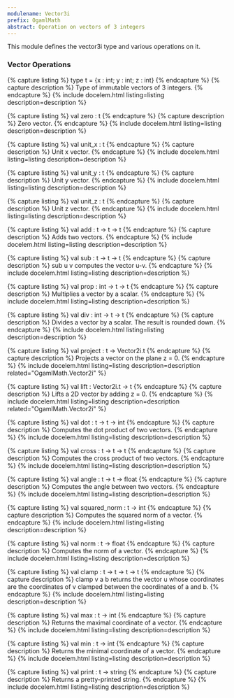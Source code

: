 ```yaml
---
modulename: Vector3i
prefix: OgamlMath
abstract: Operation on vectors of 3 integers 
---
```


This module defines the vector3i type and various operations on it.

### Vector Operations

{% capture listing %}
type t = {x : int; y : int; z : int}
{% endcapture %}
{% capture description %}
Type of immutable vectors of 3 integers.
{% endcapture %}
{% include docelem.html listing=listing description=description %}

{% capture listing %}
val zero : t
{% endcapture %}
{% capture description %}
Zero vector.
{% endcapture %}
{% include docelem.html listing=listing description=description %}

{% capture listing %}
val unit_x : t
{% endcapture %}
{% capture description %}
Unit x vector.
{% endcapture %}
{% include docelem.html listing=listing description=description %}

{% capture listing %}
val unit_y : t
{% endcapture %}
{% capture description %}
Unit y vector.
{% endcapture %}
{% include docelem.html listing=listing description=description %}

{% capture listing %}
val unit_z : t
{% endcapture %}
{% capture description %}
Unit z vector.
{% endcapture %}
{% include docelem.html listing=listing description=description %}

{% capture listing %}
val add : t -> t -> t
{% endcapture %}
{% capture description %}
Adds two vectors.
{% endcapture %}
{% include docelem.html listing=listing description=description %}

{% capture listing %}
val sub : t -> t -> t
{% endcapture %}
{% capture description %}
sub u v computes the vector u-v.
{% endcapture %}
{% include docelem.html listing=listing description=description %}

{% capture listing %}
val prop : int -> t -> t
{% endcapture %}
{% capture description %}
Multiplies a vector by a scalar.
{% endcapture %}
{% include docelem.html listing=listing description=description %}

{% capture listing %}
val div : int -> t -> t
{% endcapture %}
{% capture description %}
Divides a vector by a scalar. The result is rounded down.
{% endcapture %}
{% include docelem.html listing=listing description=description %}

{% capture listing %}
val project : t -> Vector2i.t
{% endcapture %}
{% capture description %}
Projects a vector on the plane z = 0.
{% endcapture %}
{% include docelem.html listing=listing description=description related="OgamlMath.Vector2i" %}

{% capture listing %}
val lift : Vector2i.t -> t
{% endcapture %}
{% capture description %}
Lifts a 2D vector by adding z = 0.
{% endcapture %}
{% include docelem.html listing=listing description=description related="OgamlMath.Vector2i" %}

{% capture listing %}
val dot : t -> t -> int
{% endcapture %}
{% capture description %}
Computes the dot product of two vectors.
{% endcapture %}
{% include docelem.html listing=listing description=description %}

{% capture listing %}
val cross : t -> t -> t
{% endcapture %}
{% capture description %}
Computes the cross product of two vectors.
{% endcapture %}
{% include docelem.html listing=listing description=description %}

{% capture listing %}
val angle : t -> t -> float
{% endcapture %}
{% capture description %}
Computes the angle between two vectors.
{% endcapture %}
{% include docelem.html listing=listing description=description %}

{% capture listing %}
val squared_norm : t -> int
{% endcapture %}
{% capture description %}
Computes the squared norm of a vector.
{% endcapture %}
{% include docelem.html listing=listing description=description %}

{% capture listing %}
val norm : t -> float
{% endcapture %}
{% capture description %}
Computes the norm of a vector.
{% endcapture %}
{% include docelem.html listing=listing description=description %}

{% capture listing %}
val clamp : t -> t -> t -> t
{% endcapture %}
{% capture description %}
clamp v a b returns the vector u whose coordinates are the coordinates of v clamped between the coordinates of a and b. 
{% endcapture %}
{% include docelem.html listing=listing description=description %}

{% capture listing %}
val max : t -> int
{% endcapture %}
{% capture description %}
Returns the maximal coordinate of a vector.
{% endcapture %}
{% include docelem.html listing=listing description=description %}

{% capture listing %}
val min : t -> int
{% endcapture %}
{% capture description %}
Returns the minimal coordinate of a vector.
{% endcapture %}
{% include docelem.html listing=listing description=description %}

{% capture listing %}
val print : t -> string
{% endcapture %}
{% capture description %}
Returns a pretty-printed string.
{% endcapture %}
{% include docelem.html listing=listing description=description %}

